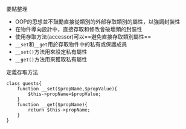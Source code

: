 要點整理
- OOP的思想並不鼓勵直接從類別的外部存取類別的屬性，以強調封裝性
- 在物件導向設計中，直接存取和修改會破壞類的封裝性
- 使用存取方法(accessor)可以==避免直接存取類別屬性==
- `__set`和`__get`用於存取物件中的私有或保護成員
- `__set()`方法用來設定私有屬性
- `__get()`方法用來獲取私有屬性

定義存取方法
```
class guests{
	function __set($propName,$propValue){
		$this->propName=$propValue;
	}
	function __get($propName){
		return $this->propName;
	}
}
```